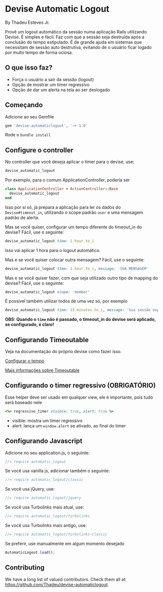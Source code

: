 # Devise Automatic Logout

By Thadeu Esteves Jr.

Provê um logout automático da sessão numa aplicação Rails utilizando Devise. É simples e fácil.
Faz com que a sessão seja destruída após a conclusão do tempo estipulado. É de grande ajuda em sistemas que necessitam de sessão auto destrutiva, evitando de o usuário ficar logado por muito tempo de forma ociosa.

## O que isso faz?

* Força o usuário a sair da sessão (logout)
* Opção de mostrar um timer regressivo
* Opção de dar um alerta na tela ao ser deslogado

## Começando

Adicione ao seu Gemfile

```ruby
gem 'devise-automaticlogout', '~> 1.0'
```

Rode o `bundle install`

## Configure o controller

No controller que você deseja aplicar o timer para o devise, use:

```ruby
devise_automatic_logout
```

Por exemplo, para o comum ApplicationController, poderia ser

```ruby
class ApplicationController < ActionController::Base
  devise_automatic_logout
end
```

Isso por si só, já prepara a aplicação para ler os dados do `Devise#timeout_in`, utilizando o scope padrão `user` e uma mensagem padrão de alerta.

Mas se você quiser, configurar um tempo diferente do timeout_in do devise? Fácil, use o seguinte:

```ruby
devise_automatic_logout time: 1.hour.to_i
```

Isso vai aplicar 1 hora para o logout automático. 

Mas e se você quiser colocar outra mensagem? Fácil, use o seguinte:

```ruby
devise_automatic_logout time: 1.hour.to_i, message: 'SUA MENSAGEM'
```

Mas e se você quiser fazer, com que seja utilizado outro tipo de mapping do devise? Fácil, use o seguinte:

```ruby
devise_automatic_logout scope: 'member'
```

É possível também utilizar todos de uma vez só, por exemplo

```ruby
devise_automatic_logout time: 15.minutes.to_i, message: 'Sua sessão expirou! Faça login novamente.', scope: 'member'
```

__OBS: Quando o `time` não é passado, o timeout_in do devise será aplicado, se configurado, é claro!__

## Configurando Timeoutable

Veja na documentação do próprio devise como fazer isso.

[Configurar o tempo](https://github.com/plataformatec/devise#configuring-models)

[Mais informações sobre Timeoutable](http://www.rubydoc.info/github/plataformatec/devise/master/Devise/Models/Timeoutable)

## Configurando o timer regressivo (OBRIGATÓRIO)

Esse helper deve ser usado em qualquer view, ele é importante, pois tudo será baseado nele

```ruby
<%= regressive_timer visible: true, alert: true %>
```

* visible: mostra um timer regressivo
* alert: lança um `window.alert` se ativado, ao final do timer

## Configurando Javascript

Adicione no seu application.js, o seguinte:

```javascript
//= require automatic_logout
```

Se você usa vanilla js, adicionar também o seguinte:

```javascript
//= require automatic_logout/classic
```

Se você usa jQuery, use:

```javascript
//= require automatic_logout/jquery
```

Se você usa Turbolinks mais atual, use:

```javascript
//= require automatic_logout/turbolinks
```

Se você usa Turbolinks mais antigo, use:

```javascript
//= require automatic_logout/turbolinks-classic
```

Se preferir, use manualmente em algum momento desejado

```javascript
AutomaticLogout.load();
```

## Contributing

We have a long list of valued contributors. Check them all at: https://github.com/Thadeu/devise-automaticlogout.
